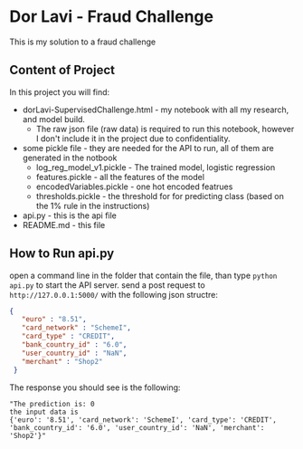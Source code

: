 # Dor Lavi - Fraud Challenge 

This is my solution to a fraud challenge

## Content of Project

In this project you will find:
* dorLavi-SupervisedChallenge.html - my notebook with all my research, and model build.
    * The raw json file (raw data) is required to run this notebook, however I don't include it in the project due to confidentiality.
* some pickle file - they are needed for the API to run, all of them are generated in the notbook
    * log_reg_model_v1.pickle - The trained model, logistic regression
    * features.pickle - all the features of the model
    * encodedVariables.pickle - one hot encoded featrues
    * thresholds.pickle - the threshold for for predicting class (based on the 1% rule in the instructions)
* api.py - this is the api file  
* README.md - this file

## How to Run api.py

open a command line in the folder that contain the file, than type `python api.py` to start the API server. send a post request to `http://127.0.0.1:5000/` with the following json structre:
```json
{
   "euro" : "8.51",
   "card_network" : "SchemeI",
   "card_type" : "CREDIT",
   "bank_country_id" : "6.0",
   "user_country_id" : "NaN",
   "merchant" : "Shop2"
 }
```

The response you should see is the following:
```
"The prediction is: 0
the input data is 
{'euro': '8.51', 'card_network': 'SchemeI', 'card_type': 'CREDIT', 'bank_country_id': '6.0', 'user_country_id': 'NaN', 'merchant': 'Shop2'}"
```
